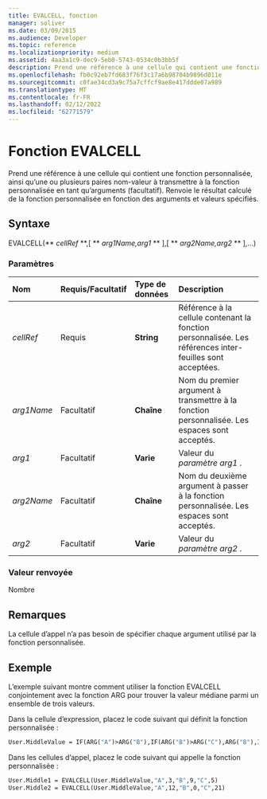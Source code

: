 ```yaml
---
title: EVALCELL, fonction
manager: soliver
ms.date: 03/09/2015
ms.audience: Developer
ms.topic: reference
ms.localizationpriority: medium
ms.assetid: 4aa3a1c9-dec9-5eb0-5743-0534c0b3bb5f
description: Prend une référence à une cellule qui contient une fonction personnalisée, ainsi qu’une ou plusieurs paires nom-valeur à transmettre à la fonction personnalisée en tant qu’arguments (facultatif). Renvoie le résultat calculé de la fonction personnalisée en fonction des arguments et valeurs spécifiés.
ms.openlocfilehash: fb0c92eb7fd683f76f3c17a6b98704b9896d011e
ms.sourcegitcommit: c0fae34cd3a9c75a7cffcf9ae8e417ddde07a989
ms.translationtype: MT
ms.contentlocale: fr-FR
ms.lasthandoff: 02/12/2022
ms.locfileid: "62771579"
---
```

# <a name="evalcell-function"></a>Fonction EVALCELL

Prend une référence à une cellule qui contient une fonction personnalisée, ainsi qu’une ou plusieurs paires nom-valeur à transmettre à la fonction personnalisée en tant qu’arguments (facultatif). Renvoie le résultat calculé de la fonction personnalisée en fonction des arguments et valeurs spécifiés.
  
## <a name="syntax"></a>Syntaxe

EVALCELL(** *cellRef* **,[ ** *arg1Name,arg1* ** ],[ ** *arg2Name,arg2* ** ],...) 
  
### <a name="parameters"></a>Paramètres

|**Nom**|**Requis/Facultatif**|**Type de données**|**Description**|
|:-----|:-----|:-----|:-----|
| _cellRef_ <br/> |Requis  <br/> |**String** <br/> |Référence à la cellule contenant la fonction personnalisée. Les références inter-feuilles sont acceptées. |
| _arg1Name_ <br/> |Facultatif  <br/> |**Chaîne** <br/> |Nom du premier argument à transmettre à la fonction personnalisée. Les espaces sont acceptés. |
| _arg1_ <br/> |Facultatif  <br/> |**Varie** <br/> |Valeur du  _paramètre arg1_ . |
| _arg2Name_ <br/> |Facultatif  <br/> |**Chaîne** <br/> |Nom du deuxième argument à passer à la fonction personnalisée. Les espaces sont acceptés. |
| _arg2_ <br/> |Facultatif  <br/> |**Varie** <br/> |Valeur du  _paramètre arg2_ . |
   
### <a name="return-value"></a>Valeur renvoyée

Nombre
  
## <a name="remarks"></a>Remarques

La cellule d’appel n’a pas besoin de spécifier chaque argument utilisé par la fonction personnalisée. 
  
## <a name="example"></a>Exemple

L’exemple suivant montre comment utiliser la fonction EVALCELL conjointement avec la fonction ARG pour trouver la valeur médiane parmi un ensemble de trois valeurs. 
  
Dans la cellule d’expression, placez le code suivant qui définit la fonction personnalisée : 
  
```vb
User.MiddleValue = IF(ARG("A")>ARG("B"),IF(ARG("B")>ARG("C"),ARG("B"),IF(ARG("A")>ARG("C"),ARG("C"),ARG("A"))),IF(ARG("A")>ARG("C"),ARG("A"),IF(ARG("B")>ARG("C"),ARG("C"),ARG("B"))))
```

Dans les cellules d’appel, placez le code suivant qui appelle la fonction personnalisée :
  
```vb
User.Middle1 = EVALCELL(User.MiddleValue,"A",3,"B",9,"C",5) 
User.Middle2 = EVALCELL(User.MiddleValue,"A",12,"B",0,"C",21) 

```


